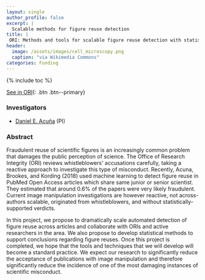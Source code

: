 ```yaml
---
layout: single
author_profile: false
excerpt: |
  Scalable methods for figure reuse detection
title: |
 ORI: Methods and tools for scalable figure reuse detection with statistical certainty reporting
header:
  image: /assets/images/cell_microscopy.png
  caption: "via Wikimedia Commons"
categories: Funding
---
```


{% include toc %}

[See in ORI](#){: .btn .btn--primary}

### Investigators
- [Daniel E. Acuña](/about/) (PI)

### Abstract

Fraudulent reuse of scientific figures is an increasingly common problem that 
damages the public perception of science. 
The Office of Research Integrity (ORI) reviews whistleblowers' accusations carefully,
 taking a reactive approach to investigate this type of misconduct. 
 Recently, Acuna, Brookes, and Kording (2018) used machine learning to detect 
 figure reuse in PubMed Open Access articles which share same junior or senior 
 scientist. They estimated that around 0.6% of the papers were very likely fraudulent.
 Current image manipulation investigations are however reactive, 
 not across-authors scalable, originated from whistleblowers, and without 
 statistically-supported verdicts. 

In this project, we propose to dramatically scale automated detection 
of figure reuse across articles and collaborate with ORIs and active 
researchers in the area. We also propose to develop statistical methods 
to support conclusions regarding figure reuses. Once this project is completed, 
we hope that the tools and techniques that we will develop will 
become a standard practice. We expect our research to significantly 
reduce the acceptance of publications with image manipulation and 
therefore significantly reduce the incidence of one of the most 
damaging instances of scientific misconduct.
